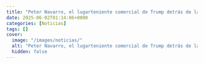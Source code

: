 ```yaml
---
title: "Peter Navarro, el lugarteniente comercial de Trump detrás de la guerra arancelaria - 'EEUU está muriendo por culpa de China'"
date: 2025-06-02T01:14:06+0000
categories: [Noticias]
tags: []
cover:
  image: "/images/noticias/"
  alt: "Peter Navarro, el lugarteniente comercial de Trump detrás de la guerra arancelaria - 'EEUU está muriendo por culpa de China'"
  hidden: false
---
```



